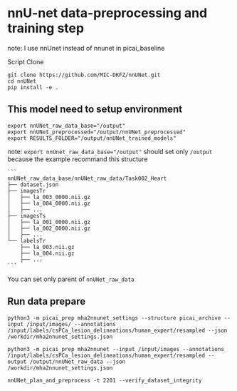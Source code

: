 # nnU-net data-preprocessing and training step

note: I use nnUnet instead of nnunet in picai_baseline

Script Clone
```
git clone https://github.com/MIC-DKFZ/nnUNet.git
cd nnUNet
pip install -e .
```

## This model need to setup environment
```
export nnUNet_raw_data_base="/output"
export nnUNet_preprocessed="/output/nnUNet_preprocessed"
export RESULTS_FOLDER="/output/nnUNet_trained_models"

```

note: `export nnUnet_raw_data_base="/output"` should set only `/output` because the example recommand this structure

    ```
    nnUNet_raw_data_base/nnUNet_raw_data/Task002_Heart
    ├── dataset.json
    ├── imagesTr
    │   ├── la_003_0000.nii.gz
    │   ├── la_004_0000.nii.gz
    │   ├── ...
    ├── imagesTs
    │   ├── la_001_0000.nii.gz
    │   ├── la_002_0000.nii.gz
    │   ├── ...
    └── labelsTr
        ├── la_003.nii.gz
        ├── la_004.nii.gz
        ├── ...
    ```
 You can set only parent of `nnUNet_raw_data`




## Run data prepare
```
python3 -m picai_prep mha2nnunet_settings --structure picai_archive --input /input/images/ --annotations /input/labels/csPCa_lesion_delineations/human_expert/resampled --json /workdir/mha2nnunet_settings.json
```

```
python3 -m picai_prep mha2nnunet --input /input/images --annotations /input/labels/csPCa_lesion_delineations/human_expert/resampled --output /output/nnUNet_raw_data --json /workdir/mha2nnunet_settings.json
```
 
```
nnUNet_plan_and_preprocess -t 2201 --verify_dataset_integrity
```
